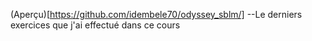 (Aperçu)[https://github.com/idembele70/odyssey_sblm/]
--Le derniers exercices que j'ai effectué dans ce cours